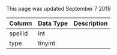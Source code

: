 This page was updated September 7 2019

| Column  | Data Type | Description |
| ------- | --------- | ----------- |
| spellid | int       |             |
| type    | tinyint   |             |
